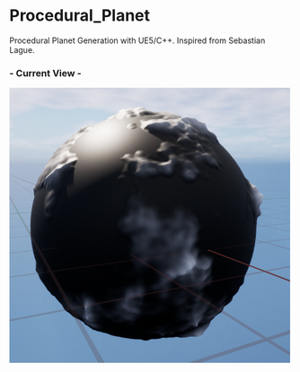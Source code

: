 # Procedural_Planet
Procedural Planet Generation with UE5/C++. Inspired from Sebastian Lague.

### - Current View -

<img src="./ss/SS.png" width="500">